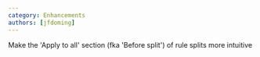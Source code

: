 ```yaml
---
category: Enhancements
authors: [jfdoming]
---
```


Make the 'Apply to all' section (fka 'Before split') of rule splits more intuitive
